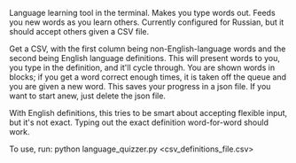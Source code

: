 Language learning tool in the terminal. Makes you type words out. Feeds you new words as you learn others. Currently configured for Russian, but it should accept others given a CSV file.

Get a CSV, with the first column being non-English-language words and the second being English language definitions. This will present words to you, you type in the definition, and it'll cycle through. You are shown words in blocks; if you get a word correct enough times, it is taken off the queue and you are given a new word. This saves your progress in a json file. If you want to start anew, just delete the json file.

With English definitions, this tries to be smart about accepting flexible input, but it's not exact. Typing out the exact definition word-for-word should work.

To use, run: python language_quizzer.py <csv_definitions_file.csv>

